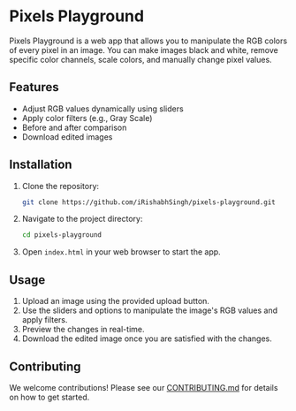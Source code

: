 # Pixels Playground

Pixels Playground is a web app that allows you to manipulate the RGB colors of every pixel in an image. You can make images black and white, remove specific color channels, scale colors, and manually change pixel values.

## Features

- Adjust RGB values dynamically using sliders
- Apply color filters (e.g., Gray Scale)
- Before and after comparison
- Download edited images

## Installation

1. Clone the repository:

   ```bash
   git clone https://github.com/iRishabhSingh/pixels-playground.git
   ```

2. Navigate to the project directory:

   ```bash
   cd pixels-playground
   ```

3. Open `index.html` in your web browser to start the app.

## Usage

1. Upload an image using the provided upload button.
2. Use the sliders and options to manipulate the image's RGB values and apply filters.
3. Preview the changes in real-time.
4. Download the edited image once you are satisfied with the changes.

## Contributing

We welcome contributions! Please see our [CONTRIBUTING.md](/CONTRIBUTING.md) for details on how to get started.
